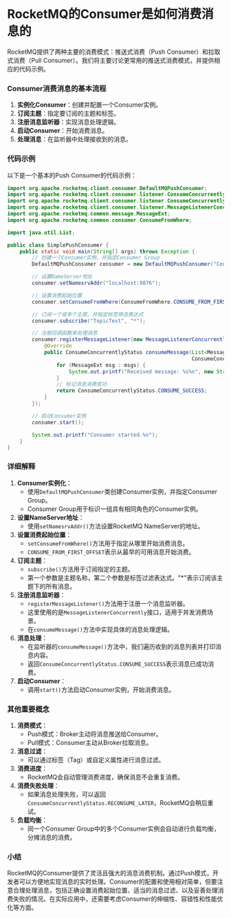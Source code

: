# RocketMQ的Consumer是如何消费消息的

RocketMQ提供了两种主要的消费模式：推送式消费（Push Consumer）和拉取式消费（Pull Consumer）。我们将主要讨论更常用的推送式消费模式，并提供相应的代码示例。

### Consumer消费消息的基本流程

1. **实例化Consumer**：创建并配置一个Consumer实例。
2. **订阅主题**：指定要订阅的主题和标签。
3. **注册消息监听器**：实现消息处理逻辑。
4. **启动Consumer**：开始消费消息。
5. **处理消息**：在监听器中处理接收到的消息。

### 代码示例

以下是一个基本的Push Consumer的代码示例：

```java
import org.apache.rocketmq.client.consumer.DefaultMQPushConsumer;  
import org.apache.rocketmq.client.consumer.listener.ConsumeConcurrentlyContext;  
import org.apache.rocketmq.client.consumer.listener.ConsumeConcurrentlyStatus;  
import org.apache.rocketmq.client.consumer.listener.MessageListenerConcurrently;  
import org.apache.rocketmq.common.message.MessageExt;  
import org.apache.rocketmq.common.consumer.ConsumeFromWhere;  

import java.util.List;  

public class SimplePushConsumer {  
    public static void main(String[] args) throws Exception {  
        // 创建一个Consumer实例，并指定Consumer Group  
        DefaultMQPushConsumer consumer = new DefaultMQPushConsumer("ConsumerGroupName");  

        // 设置NameServer地址  
        consumer.setNamesrvAddr("localhost:9876");  

        // 设置消费起始位置  
        consumer.setConsumeFromWhere(ConsumeFromWhere.CONSUME_FROM_FIRST_OFFSET);  

        // 订阅一个或多个主题，并指定标签筛选表达式  
        consumer.subscribe("TopicTest", "*");  

        // 注册回调函数来处理消息  
        consumer.registerMessageListener(new MessageListenerConcurrently() {  
            @Override  
            public ConsumeConcurrentlyStatus consumeMessage(List<MessageExt> msgs,  
                                                            ConsumeConcurrentlyContext context) {  
                for (MessageExt msg : msgs) {  
                    System.out.printf("Received message: %s%n", new String(msg.getBody()));  
                }  
                // 标记消息消费成功  
                return ConsumeConcurrentlyStatus.CONSUME_SUCCESS;  
            }  
        });  

        // 启动Consumer实例  
        consumer.start();  

        System.out.printf("Consumer started.%n");  
    }  
}
```

### 详细解释

1. **Consumer实例化**：
    - 使用`DefaultMQPushConsumer`类创建Consumer实例，并指定Consumer Group。
    - Consumer Group用于标识一组具有相同角色的Consumer实例。
2. **设置NameServer地址**：
    - 使用`setNamesrvAddr()`方法设置RocketMQ NameServer的地址。
3. **设置消费起始位置**：
    - `setConsumeFromWhere()`方法用于指定从哪里开始消费消息。
    - `CONSUME_FROM_FIRST_OFFSET`表示从最早的可用消息开始消费。
4. **订阅主题**：
    - `subscribe()`方法用于订阅指定的主题。
    - 第一个参数是主题名称，第二个参数是标签过滤表达式。"*"表示订阅该主题下的所有消息。
5. **注册消息监听器**：
    - `registerMessageListener()`方法用于注册一个消息监听器。
    - 这里使用的是`MessageListenerConcurrently`接口，适用于并发消费场景。
    - 在`consumeMessage()`方法中实现具体的消息处理逻辑。
6. **消息处理**：
    - 在监听器的`consumeMessage()`方法中，我们遍历收到的消息列表并打印消息内容。
    - 返回`ConsumeConcurrentlyStatus.CONSUME_SUCCESS`表示消息已成功消费。
7. **启动Consumer**：
    - 调用`start()`方法启动Consumer实例，开始消费消息。

### 其他重要概念

1. **消费模式**：
    - Push模式：Broker主动将消息推送给Consumer。
    - Pull模式：Consumer主动从Broker拉取消息。
2. **消息过滤**：
    - 可以通过标签（Tag）或自定义属性进行消息过滤。
3. **消费进度**：
    - RocketMQ会自动管理消费进度，确保消息不会重复消费。
4. **消费失败处理**：
    - 如果消息处理失败，可以返回`ConsumeConcurrentlyStatus.RECONSUME_LATER`，RocketMQ会稍后重试。
5. **负载均衡**：
    - 同一个Consumer Group中的多个Consumer实例会自动进行负载均衡，分摊消息的消费。

### 小结

RocketMQ的Consumer提供了灵活且强大的消息消费机制。通过Push模式，开发者可以方便地实现消息的实时处理。Consumer的配置和使用相对简单，但要注意合理处理消息，包括正确设置消费起始位置、适当的消息过滤、以及妥善处理消费失败的情况。在实际应用中，还需要考虑Consumer的伸缩性、容错性和性能优化等方面。
